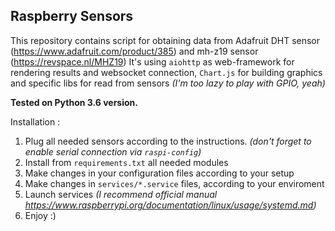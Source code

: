 ## Raspberry Sensors

This repository contains script for obtaining data from Adafruit DHT sensor (https://www.adafruit.com/product/385) and mh-z19 sensor (https://revspace.nl/MHZ19)
It's using `aiohttp` as web-framework for rendering results and websocket connection, `Chart.js` for building graphics and specific libs for read from sensors _(I'm too lazy to play with GPIO, yeah)_ 

**Tested on Python 3.6 version.**

Installation : 
1. Plug all needed sensors according to the instructions. 
    _(don't forget to enable serial connection via `raspi-config`)_
2. Install from `requirements.txt` all needed modules
3. Make changes in your configuration files according to your setup
4. Make changes in `services/*.service` files, according to your enviroment
5. Launch services _(I recommend official manual https://www.raspberrypi.org/documentation/linux/usage/systemd.md)_
6. Enjoy :)
     
 
